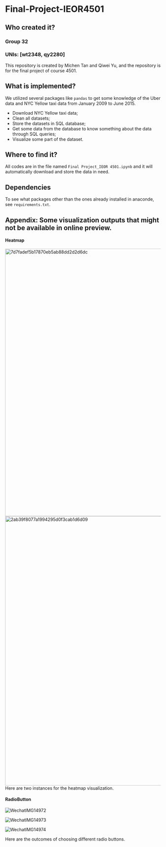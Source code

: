 # Final-Project-IEOR4501
 
## Who created it?
### Group 32
### UNIs: [wt2348, qy2280]
This repository is created by Michen Tan and Qiwei Yu, and the repository is for the final project of course 4501.
 
## What is implemented?
We utilized several packages like `pandas` to get some knowledge of the Uber data and NYC Yellow taxi data from January 2009 to June 2015.
* Download NYC Yellow taxi data;
* Clean all datasets;
* Store the datasets in SQL database;
* Get some data from the database to know something about the data through SQL queries;
* Visualize some part of the dataset.

## Where to find it?
All codes are in the file named `Final Project_IEOR 4501.ipynb` and it will automatically download and store the data in need.

## Dependencies
To see what packages other than the ones already installed in anaconde, see `requirements.txt`.


## Appendix: Some visualization outputs that might not be available in online preview.
#### Heatmap
<img width="866" alt="7d7fadef5b17870eb5ab88dd2d2d6dc" src="https://user-images.githubusercontent.com/116607712/206610488-6fb99428-23d3-4dce-85f4-b39db7bf915d.png">
<img width="872" alt="2ab39f8077a1994295d0f3cab1d6d09" src="https://user-images.githubusercontent.com/116607712/206610503-e3d2c759-a78f-4b2f-b3fe-c1bb69ef0729.png">
Here are two instances for the heatmap visualization.

#### RadioButton
![WechatIMG14972](https://user-images.githubusercontent.com/116607797/206611190-6acc5b14-42c4-4de4-9f22-86a4d44c4d9d.png)

![WechatIMG14973](https://user-images.githubusercontent.com/116607797/206611235-7862ea03-28fe-45f3-8e88-05f97136f137.png)

![WechatIMG14974](https://user-images.githubusercontent.com/116607797/206611253-f839bca6-d329-4423-b3fd-5ec2c25bde8b.png)

Here are the outcomes of choosing different radio buttons.
